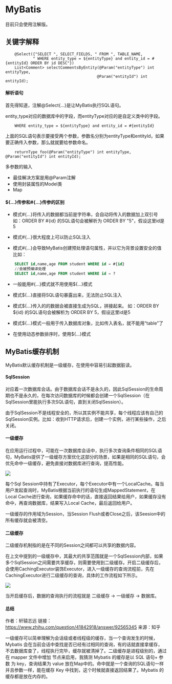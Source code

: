 # MyBatis

目前只会使用注解版。

## 关键字解释

```
    @Select({"SELECT ", SELECT_FIELDS, " FROM ", TABLE_NAME,
            " WHERE entity_type = ${entityType} and entity_id = #{entityId} ORDER BY id DESC"})
    List<Comment> selectCommentsByEntity(@Param("entityType") int entityType,
                                        @Param("entityId") int entityId);
```

#### 解析语句

首先得知道，注解@Select{...}是让MyBatis执行SQL语句。

entity_type对应的数据库中的字段，而entityType对应的是自定义类中的字段。

```
	WHERE entity_type = ${entityType} and entity_id = #{entityId}
```

上面的SQL语句表示要接受两个参数，参数名分别为entityType和entityId，如果要正确传入参数，那么就就要给参数命名。

```
	returnType foo(@Param("entityType") int entityType, @Param("entityId") int entityId);
```

多参数的输入

- 最佳解决方案是用@Param注解
- 使用封装属性的Model类
- Map

#### ${...}传参和#{...}传参的区别

- 模式#{...}将传入的数据都当前是字符串，会自动将传入的数据加上双引号
如：ORDER BY #{id} 的SQL语句会被解析为 ORDER BY "5"，假设这里id是5

- 模式#{...}很大程度上可以防止SQL注入

- 模式#{...}会导致MyBatis创建预处理语句属性，并以它为背景设置安全的值
比如：

```sql
	SELECT id,name,age FROM student WHERE id = #{id} 
	//会被预编译处理
	SELECT id,name,age FROM student WHERE id = ? 
```

- 一般能用#{...}模式就不用使用${...}模式

- 模式${...}直接将SQL语句暴露出来，无法防止SQL注入

- 模式${...}传入的的数据会被直接生成为SQL，拼接起来。
如：ORDER BY ${id} 的SQL语句会被解析为 ORDER BY 5，假设这里id是5 

- 模式${...}模式一般用于传入数据库对象，比如传入表名，就不能用“table”了

- 在使用动态参数排序时，使用${...}模式

## MyBatis缓存机制

MyBatis默认缓存机制是一级缓存，在使用中容易引起数据脏读。

#### SqlSession

对应着一次数据库会话。由于数据库会话不是永久的，因此SqlSession的生命周期也不是永久的，在每次访问数据库的时候都会创建一个SqlSession（在SqlSession里能执行多次SQL语句，直到关闭SqlSession）。

由于SqlSession不是线程安全的，所以其实例不能共享，每个线程应该有自己的SqlSession实例。比如：收到HTTP请求后，创建一个实例，进行某些操作，之后关闭。

#### 一级缓存 

在应用运行过程中，可能在一次数据库会话中，执行多次查询条件相同的SQL语句，MyBatis提供了一级缓存方案优化这部分的场景，如果是相同的SQL语句，会优先命中一级缓存，避免直接对数据库进行查询，提高性能。

![](https://pic1.zhimg.com/v2-fd8f38852c898d11f372798786dc7f90_b.jpg)

每个Sql Session中持有了Executor，每个Executor中有一个LocalCache。每当用户发起查询时，MyBatis根据当前执行的语句生成MappedStatement，在Local Cache进行查询，如果缓存命中的话，直接返回结果给用户，如果缓存没有命中，再查询数据库，结果写入Local Cache，最后返回给用户。


一级缓存的作用域为Session，当Session Flush或者Close之后，该Seesion中的所有缓存就会被清空。


#### 二级缓存

二级缓存机制指的是在不同的Session之间都可以共享的数据内容。

在上文中提到的一级缓存中，其最大的共享范围就是一个SqlSession内部，如果多个SqlSession之间需要共享缓存，则需要使用到二级缓存。开启二级缓存后，会使用CachingExecutor装饰Executor，进入一级缓存的查询流程前，先在CachingExecutor进行二级缓存的查询，具体的工作流程如下所示。

![](https://pic4.zhimg.com/v2-65b50fa087add440f70e29ce85aa624b_b.jpg)


当开启缓存后，数据的查询执行的流程就是 二级缓存 -> 一级缓存 -> 数据库。


#### 总结

作者：轩辕志远
链接：https://www.zhihu.com/question/41842918/answer/92565345
来源：知乎

一级缓存可以简单理解为会话级或者线程级的缓存，当一个查询发生的时候，Mybatis 会在当前会话中查找是否已经有过相同的查询，有的话就直接拿缓存，不去数据库查了，线程执行完毕，缓存就被清掉了。二级缓存是进程级别的，通过在 mapper 文件中增加  节点来启用，我猜测 Mybatis 的缓存是以 SQL 语句+ 参数 为 key，查询结果为 value 放在Map中的。命中就是一个查询的SQL语句一样并且参数一样，能在缓存 Key 中找到，这个时候就直接返回结果了。Mybatis 的缓存都是放在内存的。

